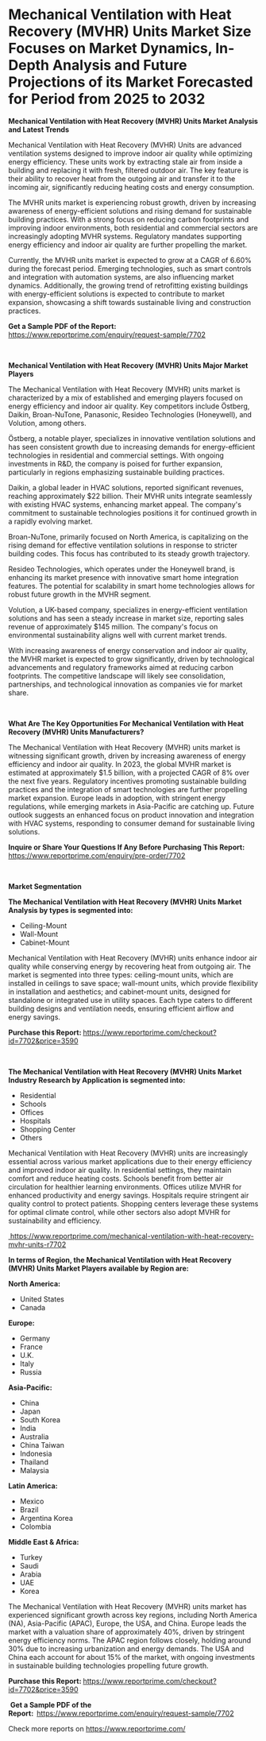 <p><h1>Mechanical Ventilation with Heat Recovery (MVHR) Units Market Size Focuses on Market Dynamics, In-Depth Analysis and Future Projections of its Market Forecasted for Period from 2025 to 2032</h1></p><p><strong>Mechanical Ventilation with Heat Recovery (MVHR) Units Market Analysis and Latest Trends</strong></p>
<p><p>Mechanical Ventilation with Heat Recovery (MVHR) Units are advanced ventilation systems designed to improve indoor air quality while optimizing energy efficiency. These units work by extracting stale air from inside a building and replacing it with fresh, filtered outdoor air. The key feature is their ability to recover heat from the outgoing air and transfer it to the incoming air, significantly reducing heating costs and energy consumption.</p><p>The MVHR units market is experiencing robust growth, driven by increasing awareness of energy-efficient solutions and rising demand for sustainable building practices. With a strong focus on reducing carbon footprints and improving indoor environments, both residential and commercial sectors are increasingly adopting MVHR systems. Regulatory mandates supporting energy efficiency and indoor air quality are further propelling the market.</p><p>Currently, the MVHR units market is expected to grow at a CAGR of 6.60% during the forecast period. Emerging technologies, such as smart controls and integration with automation systems, are also influencing market dynamics. Additionally, the growing trend of retrofitting existing buildings with energy-efficient solutions is expected to contribute to market expansion, showcasing a shift towards sustainable living and construction practices.</p></p>
<p><strong>Get a Sample PDF of the Report:&nbsp;</strong> <a href="https://www.reportprime.com/enquiry/request-sample/7702?utm_campaign=2756&utm_medium=2&utm_source=Github&utm_content=ia&utm_term=19032025&utm_id=mechanical-ventilation-with-heat-recovery-mvhr-units">https://www.reportprime.com/enquiry/request-sample/7702</a></p>
<p>&nbsp;</p>
<p><strong>Mechanical Ventilation with Heat Recovery (MVHR) Units Major Market Players</strong></p>
<p><p>The Mechanical Ventilation with Heat Recovery (MVHR) units market is characterized by a mix of established and emerging players focused on energy efficiency and indoor air quality. Key competitors include Östberg, Daikin, Broan-NuTone, Panasonic, Resideo Technologies (Honeywell), and Volution, among others. </p><p>Östberg, a notable player, specializes in innovative ventilation solutions and has seen consistent growth due to increasing demands for energy-efficient technologies in residential and commercial settings. With ongoing investments in R&D, the company is poised for further expansion, particularly in regions emphasizing sustainable building practices.</p><p>Daikin, a global leader in HVAC solutions, reported significant revenues, reaching approximately $22 billion. Their MVHR units integrate seamlessly with existing HVAC systems, enhancing market appeal. The company's commitment to sustainable technologies positions it for continued growth in a rapidly evolving market.</p><p>Broan-NuTone, primarily focused on North America, is capitalizing on the rising demand for effective ventilation solutions in response to stricter building codes. This focus has contributed to its steady growth trajectory.</p><p>Resideo Technologies, which operates under the Honeywell brand, is enhancing its market presence with innovative smart home integration features. The potential for scalability in smart home technologies allows for robust future growth in the MVHR segment.</p><p>Volution, a UK-based company, specializes in energy-efficient ventilation solutions and has seen a steady increase in market size, reporting sales revenue of approximately $145 million. The company's focus on environmental sustainability aligns well with current market trends.</p><p>With increasing awareness of energy conservation and indoor air quality, the MVHR market is expected to grow significantly, driven by technological advancements and regulatory frameworks aimed at reducing carbon footprints. The competitive landscape will likely see consolidation, partnerships, and technological innovation as companies vie for market share.</p></p>
<p>&nbsp;</p>
<p><strong>What Are The Key Opportunities For Mechanical Ventilation with Heat Recovery (MVHR) Units Manufacturers?</strong></p>
<p><p>The Mechanical Ventilation with Heat Recovery (MVHR) units market is witnessing significant growth, driven by increasing awareness of energy efficiency and indoor air quality. In 2023, the global MVHR market is estimated at approximately $1.5 billion, with a projected CAGR of 8% over the next five years. Regulatory incentives promoting sustainable building practices and the integration of smart technologies are further propelling market expansion. Europe leads in adoption, with stringent energy regulations, while emerging markets in Asia-Pacific are catching up. Future outlook suggests an enhanced focus on product innovation and integration with HVAC systems, responding to consumer demand for sustainable living solutions.</p></p>
<p><strong>Inquire or Share Your Questions If Any Before Purchasing This Report:</strong> <a href="https://www.reportprime.com/enquiry/pre-order/7702?utm_campaign=2756&utm_medium=2&utm_source=Github&utm_content=ia&utm_term=19032025&utm_id=mechanical-ventilation-with-heat-recovery-mvhr-units">https://www.reportprime.com/enquiry/pre-order/7702</a></p>
<p>&nbsp;</p>
<p><strong>Market Segmentation</strong></p>
<p><strong>The Mechanical Ventilation with Heat Recovery (MVHR) Units Market Analysis by types is segmented into:</strong></p>
<p><ul><li>Ceiling-Mount</li><li>Wall-Mount</li><li>Cabinet-Mount</li></ul></p>
<p><p>Mechanical Ventilation with Heat Recovery (MVHR) units enhance indoor air quality while conserving energy by recovering heat from outgoing air. The market is segmented into three types: ceiling-mount units, which are installed in ceilings to save space; wall-mount units, which provide flexibility in installation and aesthetics; and cabinet-mount units, designed for standalone or integrated use in utility spaces. Each type caters to different building designs and ventilation needs, ensuring efficient airflow and energy savings.</p></p>
<p><strong>Purchase this Report:&nbsp;</strong><a href="https://www.reportprime.com/checkout?id=7702&price=3590&utm_campaign=2756&utm_medium=2&utm_source=Github&utm_content=ia&utm_term=19032025&utm_id=mechanical-ventilation-with-heat-recovery-mvhr-units">https://www.reportprime.com/checkout?id=7702&price=3590</a></p>
<p>&nbsp;</p>
<p><strong>The Mechanical Ventilation with Heat Recovery (MVHR) Units Market Industry Research by Application is segmented into:</strong></p>
<p><ul><li>Residential</li><li>Schools</li><li>Offices</li><li>Hospitals</li><li>Shopping Center</li><li>Others</li></ul></p>
<p><p>Mechanical Ventilation with Heat Recovery (MVHR) units are increasingly essential across various market applications due to their energy efficiency and improved indoor air quality. In residential settings, they maintain comfort and reduce heating costs. Schools benefit from better air circulation for healthier learning environments. Offices utilize MVHR for enhanced productivity and energy savings. Hospitals require stringent air quality control to protect patients. Shopping centers leverage these systems for optimal climate control, while other sectors also adopt MVHR for sustainability and efficiency.</p></p>
<p><a href="https://www.reportprime.com/mechanical-ventilation-with-heat-recovery-mvhr-units-r7702?utm_campaign=2756&utm_medium=2&utm_source=Github&utm_content=ia&utm_term=19032025&utm_id=mechanical-ventilation-with-heat-recovery-mvhr-units">&nbsp;https://www.reportprime.com/mechanical-ventilation-with-heat-recovery-mvhr-units-r7702</a></p>
<p><strong>In terms of Region, the Mechanical Ventilation with Heat Recovery (MVHR) Units Market Players available by Region are:</strong></p>
<p>
    <p> <strong> North America: </strong>
        <ul>
            <li>United States</li>
            <li>Canada</li>
        </ul>
        </p> 
    <p> <strong> Europe: </strong>
        <ul>
            <li>Germany</li>
            <li>France</li>
            <li>U.K.</li>
            <li>Italy</li>
            <li>Russia</li>
        </ul>
        </p> 
    <p> <strong> Asia-Pacific: </strong>
        <ul>
            <li>China</li>
            <li>Japan</li>
            <li>South Korea</li>
            <li>India</li>
            <li>Australia</li>
            <li>China Taiwan</li>
            <li>Indonesia</li>
            <li>Thailand</li>
            <li>Malaysia</li>
        </ul>
        </p> 
    <p> <strong> Latin America: </strong>
        <ul>
            <li>Mexico</li>
            <li>Brazil</li>
            <li>Argentina Korea</li>
            <li>Colombia</li>
        </ul>
        </p> 
    <p> <strong> Middle East & Africa: </strong>
        <ul>
            <li>Turkey</li>
            <li>Saudi</li>
            <li>Arabia</li>
            <li>UAE</li>
            <li>Korea</li>
        </ul>
    </p>
    </p>
<p><p>The Mechanical Ventilation with Heat Recovery (MVHR) units market has experienced significant growth across key regions, including North America (NA), Asia-Pacific (APAC), Europe, the USA, and China. Europe leads the market with a valuation share of approximately 40%, driven by stringent energy efficiency norms. The APAC region follows closely, holding around 30% due to increasing urbanization and energy demands. The USA and China each account for about 15% of the market, with ongoing investments in sustainable building technologies propelling future growth.</p></p>
<p><strong>Purchase this Report: </strong><a href="https://www.reportprime.com/checkout?id=7702&price=3590&utm_campaign=2756&utm_medium=2&utm_source=Github&utm_content=ia&utm_term=19032025&utm_id=mechanical-ventilation-with-heat-recovery-mvhr-units">https://www.reportprime.com/checkout?id=7702&price=3590</a></p>
<p>&nbsp;<strong>Get a Sample PDF of the Report:&nbsp;&nbsp;</strong><a href="https://www.reportprime.com/enquiry/request-sample/7702?utm_campaign=2756&utm_medium=2&utm_source=Github&utm_content=ia&utm_term=19032025&utm_id=mechanical-ventilation-with-heat-recovery-mvhr-units">https://www.reportprime.com/enquiry/request-sample/7702</a></p>
<p><strong></strong></p>
<p>Check more reports on <a href="https://www.reportprime.com/?utm_campaign=2756&utm_medium=2&utm_source=Github&utm_content=ia&utm_term=19032025&utm_id=mechanical-ventilation-with-heat-recovery-mvhr-units">https://www.reportprime.com/</a></p>